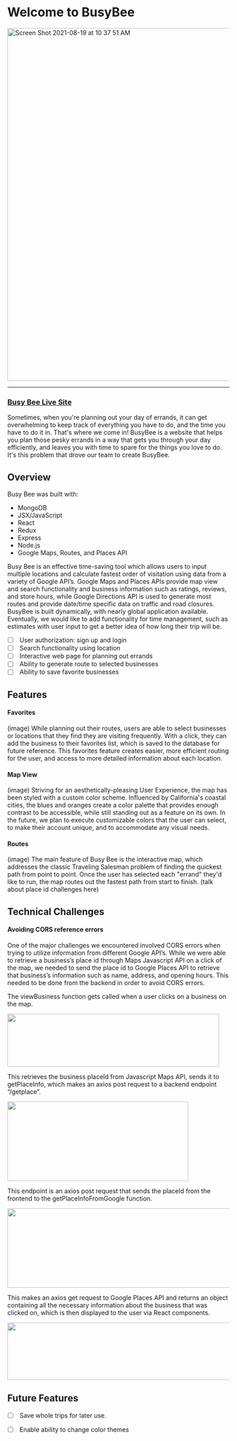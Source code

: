Welcome to BusyBee
=========================
<img width="800" alt="Screen Shot 2021-08-19 at 10 37 51 AM" src="https://user-images.githubusercontent.com/76131255/130117247-5749b91b-0a10-429f-829e-e20984205ee9.png">


* * * * *
### [Busy Bee Live Site](https://bizeebee.herokuapp.com/#/)


Sometimes, when you're planning out your day of errands, it can get overwhelming to keep track of everything you have to do, and the time you have to do it in. That's where we come in! BusyBee is a website that helps you plan those pesky errands in a way that gets you through your day efficiently, and leaves you with time to spare for the things you love to do. It's this problem that drove our team to create BusyBee.

Overview
-------------------------------------------------------------------------------
Busy Bee was built with:

* MongoDB
* JSX/JavaScript
* React
* Redux
* Express
* Node.js
* Google Maps, Routes, and Places API

Busy Bee is an effective time-saving tool which allows users to input multiple locations and calculate fastest order of visitation using data from a variety of Google API’s. Google Maps and Places APIs provide map view and search functionality and business information such as ratings, reviews, and store hours, while Google Directions API is used to generate most routes and provide date/time specific data on traffic and road closures. BusyBee is built dynamically, with nearly global application available. Eventually, we would like to add functionality for time management, such as estimates with user input to get a better idea of how long their trip will be.

-   [ ]  User authorization: sign up and login
-   [ ]  Search functionality using location
-   [ ]  Interactive web page for planning out errands
-   [ ]  Ability to generate route to selected businesses
-   [ ]  Ability to save favorite businesses

Features 
-------------------------------------------------------------------------------
#### Favorites
(image)
While planning out their routes, users are able to select businesses or locations that they find they are visiting frequently.  With a click, they can add the business to their favorites list, which is saved to the database for future reference.  This favorites feature creates easier, more efficient routing for the user, and access to more detailed information about each location.

#### Map View
(image)
Striving for an aesthetically-pleasing User Experience, the map has been styled with a custom color scheme.  Influenced by California's coastal cities, the blues and oranges create a color palette that provides enough contrast to be accessible, while still standing out as a feature on its own.  In the future, we plan to execute customizable colors that the user can select, to make their account unique, and to accommodate any visual needs. 


#### Routes
(image)
The main feature of Busy Bee is the interactive map, which addresses the classic Traveling Salesman problem of finding the quickest path from point to point.  Once the user has selected each "errand" they'd like to run, the map routes out the fastest path from start to finish.
(talk about place id challenges here)

Technical Challenges
-------------------------------------------------------------------------------
#### Avoiding CORS reference errors
One of the major challenges we encountered involved CORS errors when trying to utilize information from different Google API’s. While we were able to retrieve a business’s place id through Maps Javascript API on a click of the map, we needed to send the place id to Google Places API to retrieve that business’s information such as name, address, and opening hours. This needed to be done from the backend in order to avoid CORS errors. 

The viewBusiness function gets called when a user clicks on a business on the map. 


<img src="https://user-images.githubusercontent.com/76131255/130127141-d4e2106a-35ee-42de-9c91-4d29e495a32b.png" width="480" height="120">


This retrieves the business placeId from Javascript Maps API, sends it to getPlaceInfo, which makes an axios post request to a backend endpoint “/getplace”. 

<img src="https://user-images.githubusercontent.com/76131255/130127301-4190b9df-e198-4145-a60d-8fc6b976bd4d.png" width="410" height="180">

This endpoint is an axios post request that sends the placeId from the frontend to the getPlaceInfoFromGoogle function. 

<img src="https://user-images.githubusercontent.com/76131255/130127503-6c5335f6-01c5-4b5f-af4c-e69de768b7ac.png" width="600" height="180">



This makes an axios get request to Google Places API and returns an object containing all the necessary information about the business that was clicked on, which is
then displayed to the user via React components.  

<img src="https://user-images.githubusercontent.com/76131255/130127693-998dc862-24b1-4789-b1e8-7b13e012aa72.png" width="580" height="130">






Future Features
-------------------------------------------------------------------------------
-   [ ]  Save whole trips for later use.
-   [ ]  Enable ability to change color themes

